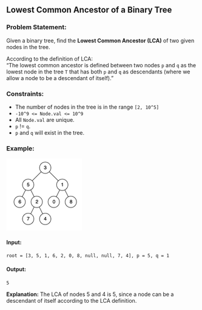 ## Lowest Common Ancestor of a Binary Tree

### Problem Statement:
Given a binary tree, find the **Lowest Common Ancestor (LCA)** of two given nodes in the tree.

According to the definition of LCA:  
“The lowest common ancestor is defined between two nodes `p` and `q` as the lowest node in the tree `T` that has both `p` and `q` as descendants (where we allow a node to be a descendant of itself).”

### Constraints:
- The number of nodes in the tree is in the range `[2, 10^5]`
- `-10^9 <= Node.val <= 10^9`
- All `Node.val` are unique.
- `p` != `q`.
- `p` and `q` will exist in the tree.

### Example:
![](tree2.png)

#### Input:
```plaintext
root = [3, 5, 1, 6, 2, 0, 8, null, null, 7, 4], p = 5, q = 1
```
#### Output:
```plaintext
5
```
**Explanation:** The LCA of nodes 5 and 4 is 5, since a node can be a descendant of itself according to the LCA definition.
